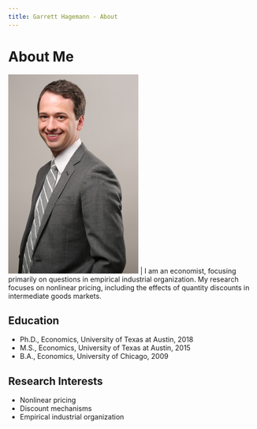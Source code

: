 ```yaml
---
title: Garrett Hagemann - About
---
```


# About Me

<img src="images/Hagemann_professional_photo_cropped_small.jpg"> | I am an economist, focusing primarily on questions in empirical industrial organization. My research focuses on nonlinear pricing, including the effects of quantity discounts in intermediate goods markets.

## Education
* Ph.D., Economics, University of Texas at Austin, 2018
* M.S., Economics, University of Texas at Austin, 2015
* B.A., Economics, University of Chicago, 2009

## Research Interests
* Nonlinear pricing
* Discount mechanisms
* Empirical industrial organization

